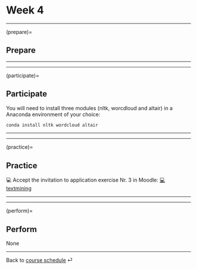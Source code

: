 # Week 4


---

(prepare)=
## Prepare



---

---


(participate)=
## Participate


You will need to install three modules (nltk, worcdloud and altair) in a Anaconda environment of your choice:


```bash
conda install nltk wordcloud altair
```


---

---


(practice)=
## Practice


💻 Accept the invitation to application exercise Nr. 3 in Moodle: [💻 textmining](https://e-learning.hdm-stuttgart.de/moodle/mod/page/view.php?id=262127)


---

---

(perform)=
## Perform

None

---

Back to [course schedule](../docs/course-schedule.md) ⏎
